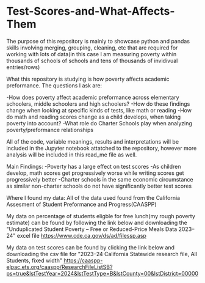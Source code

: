 # Test-Scores-and-What-Affects-Them

The purpose of this repository is mainly to showcase python and pandas skills involving merging, grouping, cleaning, etc that are required for working with lots of data(in this case I am measuring poverty within thousands of schools of schools and tens of thousands of invidivual entries/rows)

What this repository is studying is how poverty affects academic preformance. The questions I ask are:

-How does poverty affect academic preformance across elementary schoolers, middle schoolers and high schoolers?
-How do these findings change when looking at specific kinds of tests, like math or reading
-How do math and reading scores change as a child develops, when taking poverty into account?
-What role do Charter Schools play when analyzing poverty/preformance relationships

All of the code, variable meanings, results and interpretations will be included in the Jupyter notebook attatched to the repository, however more analysis will be included in this read_me file as well.

Main Findings:
-Poverty has a large effect on test scores
-As children develop, math scores get progressively worse while writing scores get progressively better
-Charter schools in the same economic circumstance as similar non-charter schools do not have significantly better test scores

Where I found my data:
All of the data used found from the California Assesment of Student Preformance and Progress(CAASPP)

My data on percentage of students eligble for free lunch(my rough poverty estimate) can be found by following the link below and downloading the "Unduplicated Student Poverty – Free or Reduced-Price Meals Data 2023–24" excel file
https://www.cde.ca.gov/ds/ad/filessp.asp

My data on test scores can be found by clicking the link below and downloading the csv file for "2023–24 California Statewide research file, All Students, fixed width"
https://caaspp-elpac.ets.org/caaspp/ResearchFileListSB?ps=true&lstTestYear=2024&lstTestType=B&lstCounty=00&lstDistrict=00000
